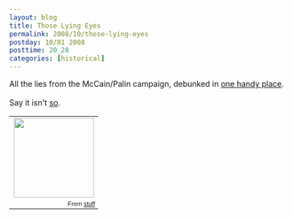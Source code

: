 ```yaml
---
layout: blog
title: Those Lying Eyes
permalink: 2008/10/those-lying-eyes
postday: 10/01 2008
posttime: 20_28
categories: [historical]
---
```


<p>All the lies from the McCain/Palin campaign, debunked in <a href="http://andrewsullivan.theatlantic.com/the_daily_dish/2008/09/the-lies-and-li.html" target="_blank">one handy place</a>.<br /><br />Say it isn't <a href="http://andrewsullivan.theatlantic.com/the_daily_dish/2008/09/the-lies-and-li.html" target="_blank">so</a>.<br />
<table style="width:auto;"><tr><td><a href="https://picasaweb.google.com/lh/photo/CDYdwaAHegPkmfZQMhaF8g?feat=embedwebsite"><img src="https://lh6.googleusercontent.com/_aJ4urxfgN9A/TXXdbkU2OOI/AAAAAAAAImg/lsKF0adrDHs/s144/McCainPalinButton.jpg" height="144" width="144" /></a></td></tr><tr><td style="font-family:arial,sans-serif; font-size:11px; text-align:right">From <a href="https://picasaweb.google.com/krister.axel/Stuff?feat=embedwebsite">stuff</a></td></tr></table></p>
